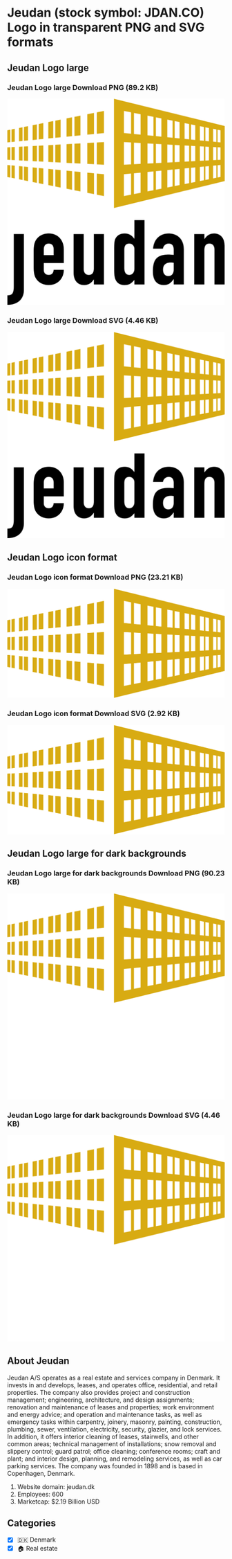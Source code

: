 # Jeudan (stock symbol: JDAN.CO) Logo in transparent PNG and SVG formats

## Jeudan Logo large

### Jeudan Logo large Download PNG (89.2 KB)

![Jeudan Logo large Download PNG (89.2 KB)](/img/orig/JDAN.CO_BIG-f89e3a43.png)

### Jeudan Logo large Download SVG (4.46 KB)

![Jeudan Logo large Download SVG (4.46 KB)](/img/orig/JDAN.CO_BIG-a204c283.svg)

## Jeudan Logo icon format

### Jeudan Logo icon format Download PNG (23.21 KB)

![Jeudan Logo icon format Download PNG (23.21 KB)](/img/orig/JDAN.CO-96a482e2.png)

### Jeudan Logo icon format Download SVG (2.92 KB)

![Jeudan Logo icon format Download SVG (2.92 KB)](/img/orig/JDAN.CO-7ac0b013.svg)

## Jeudan Logo large for dark backgrounds

### Jeudan Logo large for dark backgrounds Download PNG (90.23 KB)

![Jeudan Logo large for dark backgrounds Download PNG (90.23 KB)](/img/orig/JDAN.CO_BIG.D-f387e85a.png)

### Jeudan Logo large for dark backgrounds Download SVG (4.46 KB)

![Jeudan Logo large for dark backgrounds Download SVG (4.46 KB)](/img/orig/JDAN.CO_BIG.D-e12bb0c3.svg)

## About Jeudan

Jeudan A/S operates as a real estate and services company in Denmark. It invests in and develops, leases, and operates office, residential, and retail properties. The company also provides project and construction management; engineering, architecture, and design assignments; renovation and maintenance of leases and properties; work environment and energy advice; and operation and maintenance tasks, as well as emergency tasks within carpentry, joinery, masonry, painting, construction, plumbing, sewer, ventilation, electricity, security, glazier, and lock services. In addition, it offers interior cleaning of leases, stairwells, and other common areas; technical management of installations; snow removal and slippery control; guard patrol; office cleaning; conference rooms; craft and plant; and interior design, planning, and remodeling services, as well as car parking services. The company was founded in 1898 and is based in Copenhagen, Denmark.

1. Website domain: jeudan.dk
2. Employees: 600
3. Marketcap: $2.19 Billion USD


## Categories
- [x] 🇩🇰 Denmark
- [x] 🏠 Real estate
